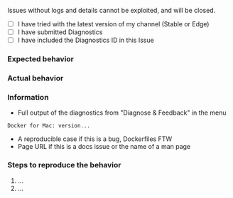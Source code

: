 Issues without logs and details cannot be exploited, and will be closed.

  - [ ] I have tried with the latest version of my channel (Stable or Edge)
  - [ ] I have submitted Diagnostics
  - [ ] I have included the Diagnostics ID in this Issue

### Expected behavior

### Actual behavior

### Information

  - Full output of the diagnostics from "Diagnose & Feedback" in the menu
```
Docker for Mac: version...

```
  - A reproducible case if this is a bug, Dockerfiles FTW
  - Page URL if this is a docs issue or the name of a man page

### Steps to reproduce the behavior

  1. ...
  2. ...
  
